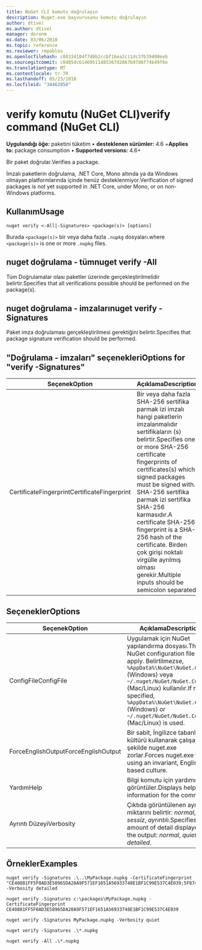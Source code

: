 ```yaml
---
title: NuGet CLI komutu doğrulayın
description: Nuget.exe başvurusunu komutu doğrulayın
author: dtivel
ms.author: dtivel
manager: doronm
ms.date: 03/06/2018
ms.topic: reference
ms.reviewer: rmpablos
ms.openlocfilehash: c80334104f7d8b2ccbf16ea2c11dc37b39408eeb
ms.sourcegitcommit: c8485dc61469511485367d2067b97d6f74b49f6e
ms.translationtype: MT
ms.contentlocale: tr-TR
ms.lasthandoff: 05/23/2018
ms.locfileid: "34462858"
---
```

# <a name="verify-command-nuget-cli"></a><span data-ttu-id="58d4f-103">verify komutu (NuGet CLI)</span><span class="sxs-lookup"><span data-stu-id="58d4f-103">verify command (NuGet CLI)</span></span>

<span data-ttu-id="58d4f-104">**Uygulandığı öğe:** paketini tüketim &bullet; **desteklenen sürümler:** 4.6 +</span><span class="sxs-lookup"><span data-stu-id="58d4f-104">**Applies to:** package consumption &bullet; **Supported versions:** 4.6+</span></span>

<span data-ttu-id="58d4f-105">Bir paket doğrular.</span><span class="sxs-lookup"><span data-stu-id="58d4f-105">Verifies a package.</span></span>

<span data-ttu-id="58d4f-106">İmzalı paketlerin doğrulama, .NET Core, Mono altında ya da Windows olmayan platformlarında içinde henüz desteklenmiyor.</span><span class="sxs-lookup"><span data-stu-id="58d4f-106">Verification of signed packages is not yet supported in .NET Core, under Mono, or on non-Windows platforms.</span></span>

## <a name="usage"></a><span data-ttu-id="58d4f-107">Kullanım</span><span class="sxs-lookup"><span data-stu-id="58d4f-107">Usage</span></span>

```cli
nuget verify <-All|-Signatures> <package(s)> [options]
```

<span data-ttu-id="58d4f-108">Burada `<package(s)>` bir veya daha fazla `.nupkg` dosyaları.</span><span class="sxs-lookup"><span data-stu-id="58d4f-108">where `<package(s)>` is one or more `.nupkg` files.</span></span>

## <a name="nuget-verify--all"></a><span data-ttu-id="58d4f-109">nuget doğrulama - tüm</span><span class="sxs-lookup"><span data-stu-id="58d4f-109">nuget verify -All</span></span>

<span data-ttu-id="58d4f-110">Tüm Doğrulamalar olası paketler üzerinde gerçekleştirilmelidir belirtir.</span><span class="sxs-lookup"><span data-stu-id="58d4f-110">Specifies that all verifications possible should be performed on the package(s).</span></span>

## <a name="nuget-verify--signatures"></a><span data-ttu-id="58d4f-111">nuget doğrulama - imzaları</span><span class="sxs-lookup"><span data-stu-id="58d4f-111">nuget verify -Signatures</span></span>

<span data-ttu-id="58d4f-112">Paket imza doğrulaması gerçekleştirilmesi gerektiğini belirtir.</span><span class="sxs-lookup"><span data-stu-id="58d4f-112">Specifies that package signature verification should be performed.</span></span>

## <a name="options-for-verify--signatures"></a><span data-ttu-id="58d4f-113">"Doğrulama - imzaları" seçenekleri</span><span class="sxs-lookup"><span data-stu-id="58d4f-113">Options for "verify -Signatures"</span></span>

| <span data-ttu-id="58d4f-114">Seçenek</span><span class="sxs-lookup"><span data-stu-id="58d4f-114">Option</span></span> | <span data-ttu-id="58d4f-115">Açıklama</span><span class="sxs-lookup"><span data-stu-id="58d4f-115">Description</span></span> |
| --- | --- |
| <span data-ttu-id="58d4f-116">CertificateFingerprint</span><span class="sxs-lookup"><span data-stu-id="58d4f-116">CertificateFingerprint</span></span> | <span data-ttu-id="58d4f-117">Bir veya daha fazla SHA-256 sertifika parmak izi imzalı hangi paketlerin imzalanmalıdır sertifikaların (s) belirtir.</span><span class="sxs-lookup"><span data-stu-id="58d4f-117">Specifies one or more SHA-256 certificate fingerprints of certificates(s) which signed packages must be signed with.</span></span> <span data-ttu-id="58d4f-118">SHA-256 sertifika parmak izi sertifika SHA-256 karmasıdır.</span><span class="sxs-lookup"><span data-stu-id="58d4f-118">A certificate SHA-256 fingerprint is a SHA-256 hash of the certificate.</span></span> <span data-ttu-id="58d4f-119">Birden çok girişi noktalı virgülle ayrılmış olması gerekir.</span><span class="sxs-lookup"><span data-stu-id="58d4f-119">Multiple inputs should be semicolon separated.</span></span> |

## <a name="options"></a><span data-ttu-id="58d4f-120">Seçenekler</span><span class="sxs-lookup"><span data-stu-id="58d4f-120">Options</span></span>

| <span data-ttu-id="58d4f-121">Seçenek</span><span class="sxs-lookup"><span data-stu-id="58d4f-121">Option</span></span> | <span data-ttu-id="58d4f-122">Açıklama</span><span class="sxs-lookup"><span data-stu-id="58d4f-122">Description</span></span> |
| --- | --- |
| <span data-ttu-id="58d4f-123">ConfigFile</span><span class="sxs-lookup"><span data-stu-id="58d4f-123">ConfigFile</span></span> | <span data-ttu-id="58d4f-124">Uygulamak için NuGet yapılandırma dosyası.</span><span class="sxs-lookup"><span data-stu-id="58d4f-124">The NuGet configuration file to apply.</span></span> <span data-ttu-id="58d4f-125">Belirtilmezse, `%AppData%\NuGet\NuGet.Config` (Windows) veya `~/.nuget/NuGet/NuGet.Config` (Mac/Linux) kullanılır.</span><span class="sxs-lookup"><span data-stu-id="58d4f-125">If not specified, `%AppData%\NuGet\NuGet.Config` (Windows) or `~/.nuget/NuGet/NuGet.Config` (Mac/Linux) is used.</span></span>|
| <span data-ttu-id="58d4f-126">ForceEnglishOutput</span><span class="sxs-lookup"><span data-stu-id="58d4f-126">ForceEnglishOutput</span></span> | <span data-ttu-id="58d4f-127">Bir sabit, İngilizce tabanlı kültürü kullanarak çalışacak şekilde nuget.exe zorlar.</span><span class="sxs-lookup"><span data-stu-id="58d4f-127">Forces nuget.exe to run using an invariant, English-based culture.</span></span> |
| <span data-ttu-id="58d4f-128">Yardım</span><span class="sxs-lookup"><span data-stu-id="58d4f-128">Help</span></span> | <span data-ttu-id="58d4f-129">Bilgi komutu için yardımı görüntüler.</span><span class="sxs-lookup"><span data-stu-id="58d4f-129">Displays help information for the command.</span></span> |
| <span data-ttu-id="58d4f-130">Ayrıntı Düzeyi</span><span class="sxs-lookup"><span data-stu-id="58d4f-130">Verbosity</span></span> | <span data-ttu-id="58d4f-131">Çıktıda görüntülenen ayrıntı miktarını belirtir: *normal*, *sessiz*, *ayrıntılı*.</span><span class="sxs-lookup"><span data-stu-id="58d4f-131">Specifies the amount of detail displayed in the output: *normal*, *quiet*, *detailed*.</span></span> |

## <a name="examples"></a><span data-ttu-id="58d4f-132">Örnekler</span><span class="sxs-lookup"><span data-stu-id="58d4f-132">Examples</span></span>

```cli
nuget verify -Signatures .\..\MyPackage.nupkg -CertificateFingerprint "CE40881FF5F0AD3E58965DA20A9F571EF1651A56933748E1BF1C99E537C4E039;5F874AAF47BCB268A19357364E7FBB09D6BF9E8A93E1229909AC5CAC865802E2" -Verbosity detailed

nuget verify -Signatures c:\packages\MyPackage.nupkg -CertificateFingerprint CE40881FF5F0AD3E58965DA20A9F571EF1651A56933748E1BF1C99E537C4E039

nuget verify -Signatures MyPackage.nupkg -Verbosity quiet

nuget verify -Signatures .\*.nupkg

nuget verify -All .\*.nupkg

```